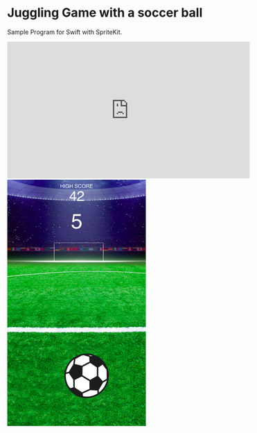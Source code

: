 # Juggling Game with a soccer ball
Sample Program for Swift with SpriteKit.
<br />
<iframe width="560" height="315" src="https://www.youtube.com/embed/QUNe5RssOB4" frameborder="0" allowfullscreen></iframe>
<img src="https://raw.githubusercontent.com/akimiyamoto/Juggling/master/cupture/IMG_5723.PNG" width="320" height="568" />
